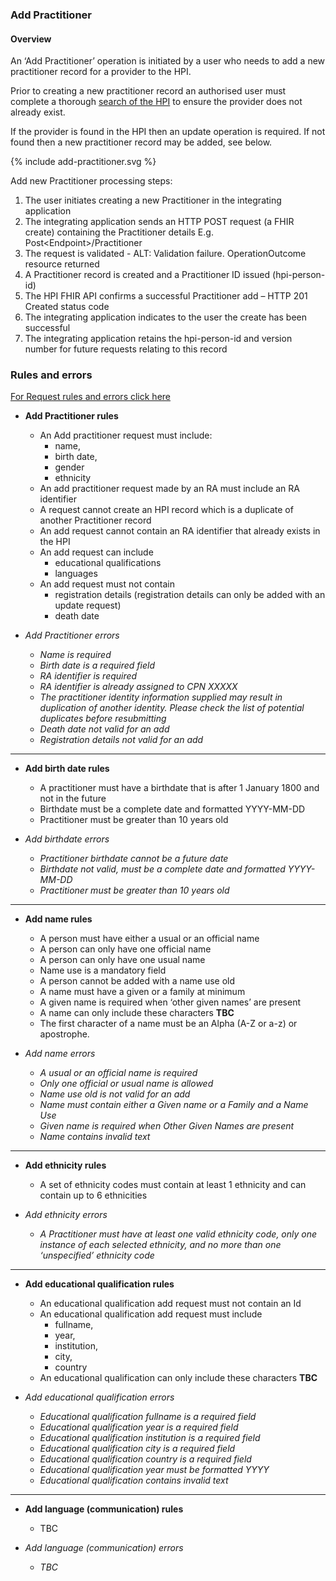 

### Add Practitioner

#### Overview

An ‘Add Practitioner’ operation is initiated by a user who needs to add a new practitioner record for a provider to the HPI.

Prior to creating a new practitioner record an authorised user must complete a thorough [search of the HPI](/searchPractitioner.html) to ensure the provider does not already exist.

If the provider is found in the HPI then an update operation is required. If not found then a new practitioner record may be added, see below.

<div>
{% include add-practitioner.svg %}
</div>

Add new Practitioner processing steps:

1. The user initiates creating a new Practitioner in the integrating application
2. The integrating application sends an HTTP POST request (a FHIR create) containing the Practitioner details E.g. Post\<Endpoint>/Practitioner
3. The request is validated - ALT: Validation failure. OperationOutcome resource returned
4. A Practitioner record is created and a Practitioner ID issued (hpi-person-id)
5. The HPI FHIR API confirms a successful Practitioner add – HTTP 201 Created status code
6. The integrating application indicates to the user the create has been successful
7. The integrating application retains the hpi-person-id and version number for future requests relating to this record

### Rules and errors

[For Request rules and errors click here](/general.html)

* **Add Practitioner rules**
  * An Add practitioner request must include:
    * name,
    * birth date,
    * gender
    * ethnicity
   * An add practitioner request made by an RA must include an RA identifier
   * A request cannot create an HPI record which is a duplicate of another Practitioner record
   * An add request cannot contain an RA identifier that already exists in the HPI
   * An add request can include
      * educational qualifications
      * languages 
   * An add request must not contain 
      * registration details (registration details can only be added with an update request)
      * death date


* _Add Practitioner errors_
  * _Name is required_
  * _Birth date is a required field_
  * _RA identifier is required_
  * _RA identifier is already assigned to CPN XXXXX_
  * _The practitioner identity information supplied may result in duplication of another identity. Please check the list of potential duplicates before resubmitting_
   * _Death date not valid for an add_
   * _Registration details not valid for an add_

---

* **Add birth date rules**
  * A practitioner must have a birthdate that is after 1 January 1800 and not in the future
  * Birthdate must be a complete date and formatted YYYY-MM-DD
  * Practitioner must be greater than 10 years old

* _Add birthdate errors_
  * _Practitioner birthdate cannot be a future date_
  * _Birthdate not valid, must be a complete date and formatted YYYY-MM-DD_
  * _Practitioner must be greater than 10 years old_

---

* **Add name rules**
  * A person must have either a usual or an official name
  * A person can only have one official name
  * A person can only have one usual name
  * Name use is a mandatory field
  * A person cannot be added with a name use old
  * A name must have a given or a family at minimum
  * A given name is required when ‘other given names’ are present
  * A name can only include these characters **TBC**
  * The first character of a name must be an Alpha (A-Z or a-z) or apostrophe.

* _Add name errors_
  * _A usual or an official name is required_
  * _Only one official or usual name is allowed_
  * _Name use old is not valid for an add_
  * _Name must contain either a Given name or a Family and a Name Use_
  * _Given name is required when Other Given Names are present_
  * _Name contains invalid text_

---

* **Add ethnicity rules**
  * A set of ethnicity codes must contain at least 1 ethnicity and can contain up to 6 ethnicities

* _Add ethnicity errors_
  * _A Practitioner must have at least one valid ethnicity code, only one instance of each selected ethnicity, and no more than one ‘unspecified’ ethnicity code_

---

* **Add educational qualification rules**
  * An educational qualification add request must not contain an Id
  * An educational qualification add request must include
    * fullname,
    * year,
    * institution,
    * city,
    * country
  * An educational qualification can only include these characters **TBC**

* _Add educational qualification errors_
  * _Educational qualification fullname is a required field_
  * _Educational qualification year is a required field_
  * _Educational qualification institution is a required field_
  * _Educational qualification city is a required field_
  * _Educational qualification country is a required field_
  * _Educational qualification year must be formatted YYYY_
  * _Educational qualification contains invalid text_

---

* **Add language (communication) rules**
  * TBC

* _Add  language (communication) errors_
  * _TBC_
